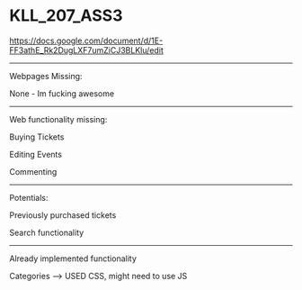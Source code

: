 # KLL_207_ASS3


https://docs.google.com/document/d/1E-FF3athE_Rk2DugLXF7umZiCJ3BLKlu/edit


-----
Webpages Missing:

None - Im fucking awesome

-----
Web functionality missing:

Buying Tickets

Editing Events

Commenting

-----
Potentials:

Previously purchased tickets

Search functionality

-----
Already implemented functionality

Categories --> USED CSS, might need to use JS
